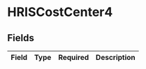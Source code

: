 # HRISCostCenter4


## Fields

| Field       | Type        | Required    | Description |
| ----------- | ----------- | ----------- | ----------- |